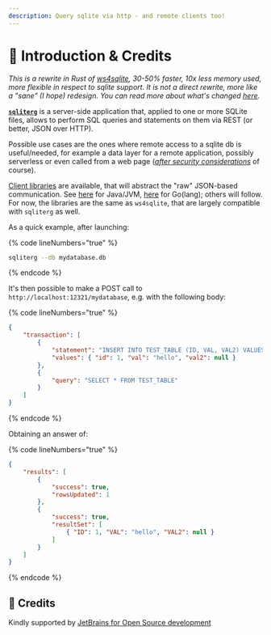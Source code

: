 ```yaml
---
description: Query sqlite via http - and remote clients too!
---
```


# 🌿 Introduction & Credits

_This is a rewrite in Rust of_ [_ws4sqlite_](https://github.com/proofrock/ws4sqlite)_, 30-50% faster, 10x less memory used, more flexible in respect to sqlite support. It is not a direct rewrite, more like a "sane" (I hope) redesign. You can read more about what's changed_ [_here_](https://github.com/proofrock/sqliterg/blob/main/CHANGES\_FROM\_WS4SQLITE.md)_._

[**`sqliterg`**](http://github.com/proofrock/sqliterg) is a server-side application that, applied to one or more SQLite files, allows to perform SQL queries and statements on them via REST (or better, JSON over HTTP).

Possible use cases are the ones where remote access to a sqlite db is useful/needed, for example a data layer for a remote application, possibly serverless or even called from a web page ([_after security considerations_](security.md) of course).

[Client libraries](integrations/client-libraries.md) are available, that will abstract the "raw" JSON-based communication. See [here](https://github.com/proofrock/ws4sqlite-client-jvm) for Java/JVM, [here](https://github.com/proofrock/ws4sqlite-client-go) for Go(lang); others will follow. For now, the libraries are the same as `ws4sqlite`, that are largely compatible with `sqliterg` as well.

As a quick example, after launching:

{% code lineNumbers="true" %}
```bash
sqliterg --db mydatabase.db
```
{% endcode %}

It's then possible to make a POST call to `http://localhost:12321/mydatabase`, e.g. with the following body:

{% code lineNumbers="true" %}
```json
{
    "transaction": [
        {
            "statement": "INSERT INTO TEST_TABLE (ID, VAL, VAL2) VALUES (:id, :val, :val2)",
            "values": { "id": 1, "val": "hello", "val2": null }
        },
        {
            "query": "SELECT * FROM TEST_TABLE"
        }
    ]
}
```
{% endcode %}

Obtaining an answer of:

{% code lineNumbers="true" %}
```json
{
    "results": [
        {
            "success": true,
            "rowsUpdated": 1
        },
        {
            "success": true,
            "resultSet": [
                { "ID": 1, "VAL": "hello", "VAL2": null }
            ]
        }
    ]
}
```
{% endcode %}

## 🥇 Credits

Kindly supported by [JetBrains for Open Source development](https://jb.gg/OpenSourceSupport)
